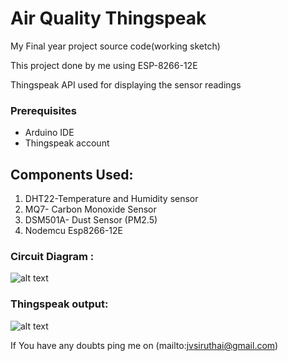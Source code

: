 # Air Quality Thingspeak
My Final year project source code(working sketch)

This project done by me using ESP-8266-12E

Thingspeak API used for displaying the sensor readings

### Prerequisites
- Arduino IDE
- Thingspeak account 

## Components Used:
 1. DHT22-Temperature and Humidity sensor
 2. MQ7- Carbon Monoxide Sensor
 3. DSM501A- Dust Sensor (PM2.5)
 4. Nodemcu Esp8266-12E

### Circuit Diagram :

![alt text](https://github.com/vinojv96/Air_Quality_Thingspeak/blob/master/schem.JPG)

### Thingspeak output:

![alt text](https://github.com/vinojv96/Air_Quality_Thingspeak/blob/master/3sensor%20esp_new.JPG)

If You have any doubts ping me on (mailto:jvsiruthai@gmail.com)



